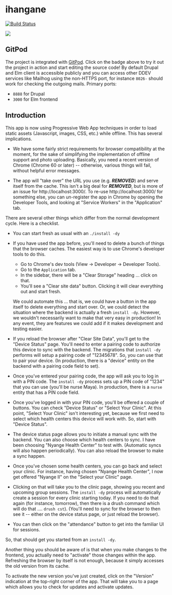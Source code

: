 # ihangane

[![Build Status](https://travis-ci.com/Gizra/ihangane.svg?token=p2M1EeCrd3dY32WxWj3X&branch=master)](https://travis-ci.com/Gizra/ihangane)

<a href="https://gitpod.io/#https://github.com/Gizra/ihangane/tree/master"><img src="https://gitpod.io/button/open-in-gitpod.svg"/></a>

## GitPod

The project is integrated with [GitPod](https://www.gitpod.io/docs/).
Click on the badge above to try it out the project in action and start editing
the source code! By default Drupal and Elm client is accessible publicly and you
can access other DDEV services like Mailhog using the non-HTTPS port, for instance
`8026-` should work for checking the outgoing mails.
Primary ports:
 - `8888` for Drupal
 - `3000` for Elm frontend

## Introduction

This app is now using Progressive Web App techniques in order to load static
assets (Javascript, images, CSS, etc.) while offline. This has several
implications.

- We have some fairly strict requirements for browser compatibility at the
  moment, for the sake of simplifying the implementation of offline support and
  photo uploading. Basically, you need a recent version of Chrome (Chrome 60 or
  later) -- otherwise, various things will fail, without helpful error messages.

- The app will "take over" the URL you use (e.g. ***REMOVED***)
  and serve itself from the cache. This isn't a big deal for
  ***REMOVED***, but is more of an issue for
  http://localhost:3000/. To re-use http://localhost:3000/ for something else,
  you can un-register the app in Chrome by opening the Developer Tools, and
  looking at "Service Workers" in the "Application" tab.

There are several other things which differ from the normal development cycle.
Here is a checklist.

- You can start fresh as usual with an `./install -dy`

- If you have used the app before, you'll need to delete a bunch of things that
  the browser caches. The easiest way is to use Chrome's developer tools to do
  this.
  
  - Go to Chrome's dev tools (View -> Developer -> Developer Tools).
  - Go to the `Application` tab.
  - In the sidebar, there will be a "Clear Storage" heading ... click on that.
  - You'll see a "Clear site data" button. Clicking it will clear everything
    out and start fresh.

  We could automate this ... that is, we could have a button in the app itself
  to delete everything and start over. Or, we could detect the situation where
  the backend is actually a fresh `install -dy`. However, we wouldn't
  necessarily want to make that very easy in production! In any event, they are
  features we could add if it makes development and testing easier.

- If you reload the browser after "Clear Site Data", you'll get to the "Device
  Status" page. You'll need to enter a pairing code to authorize this device to
  sync with the backend. The migrations that `install -dy` performs will setup
  a pairing code of "12345678". So, you can use that to pair your device.  (In
  production, there is a "device" entity on the backend with a pairing code
  field to set).

- Once you've entered your pairing code, the app will ask you to log in with a
  PIN code. The `install -dy` process sets up a PIN code of "1234" that you can
  use (you'll be nurse Maya). In production, there is a `nurse` entity that has
  a PIN code field.

- Once you've logged in with your PIN code, you'll be offered a couple of
  buttons.  You can check "Device Status" or "Select Your Clinic". At this
  point, "Select Your Clinic" isn't interesting yet, because we first need to
  select which health centers this device will work with. So, start with
  "Device Status".

- The device status page allows you to initiate a manual sync with the backend.
  You can also choose which health centers to sync. I have been choosing
  "Nyange Health Center" to test with. (Automatic syncs will also happen
  periodically).  You can also reload the browser to make a sync happen.

- Once you've chosen some health centers, you can go back and select your
  clinic.  For instance, having chosen "Nyange Health Center", I now get
  offered "Nyange II" on the "Select your Clinic" page.

- Clicking on that will take you to the clinic page, showing you recent and
  upcoming group sessions. The `install -dy` process will automatically create
  a session for every clinic starting today. If you need to do that again (for
  instance, tomorrow), then there is a drush command which will do that ....
  `drush cst`). (You'll need to sync for the browser to then see it -- either
  on the device status page, or just reload the browser).

- You can then click on the "attendance" button to get into the familiar UI for
  sessions.

So, that should get you started from an `install -dy`.

Another thing you should be aware of is that when you make changes to the
frontend, you actually need to "activate" those changes within the app.
Refreshing the browser by itself is not enough, because it simply accesses
the old version from its cache.

To activate the new version you've just created, click on the "Version"
indication at the top-right corner of the app. That will take you to a page
which allows you to check for updates and activate updates.
